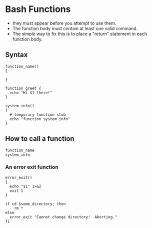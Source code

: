 # Bash Functions

- they must appear before you attempt to use them.
- The function body must contain at least one valid command.
- The simple way to fix this is to place a "return" statement in each function body.

## Syntax
```shell
function_name()
{

}

function greet {
  echo "Hi $1 there!"
}
```

```shell
system_info()
{
  # temporary function stub
  echo "function system_info"
}
```

## How to call a function
```shell
function_name
system_info
```

### An error exit function

```shell
error_exit()
{
  echo "$1" 1>&2
  exit 1
}

if cd $some_directory; then
    rm *
else
  error_exit "Cannot change directory!  Aborting."
fi
```

